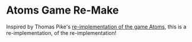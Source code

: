 # Atoms Game Re-Make

Inspired by Thomas Pike's [re-implementation of the game Atoms](https://github.com/thomas-pike/atoms-www), this is a re-implementation, of the re-implementation!
